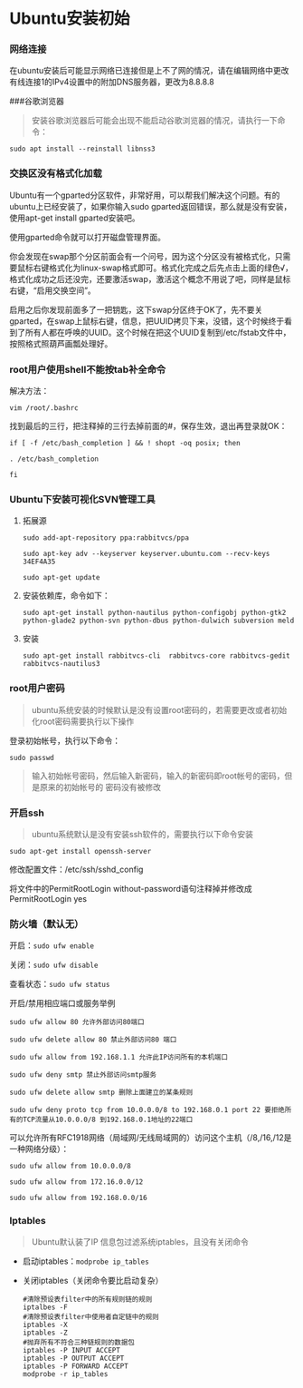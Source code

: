 # Ubuntu安装初始

### 网络连接

在ubuntu安装后可能显示网络已连接但是上不了网的情况，请在编辑网络中更改有线连接1的IPv4设置中的附加DNS服务器，更改为8.8.8.8

###谷歌浏览器

> 安装谷歌浏览器后可能会出现不能启动谷歌浏览器的情况，请执行一下命令：

```shell
sudo apt install --reinstall libnss3
```
### 交换区没有格式化加载

Ubuntu有一个gparted分区软件，非常好用，可以帮我们解决这个问题。有的ubuntu上已经安装了，如果你输入sudo gparted返回错误，那么就是没有安装，使用apt-get install gparted安装吧。

使用gparted命令就可以打开磁盘管理界面。

你会发现在swap那个分区前面会有一个问号，因为这个分区没有被格式化，只需要鼠标右键格式化为linux-swap格式即可。格式化完成之后先点击上面的绿色√，格式化成功之后还没完，还要激活swap，激活这个概念不用说了吧，同样是鼠标右键，“启用交换空间”。

启用之后你发现前面多了一把钥匙，这下swap分区终于OK了，先不要关gparted，在swap上鼠标右键，信息，把UUID拷贝下来，没错，这个时候终于看到了所有人都在呼唤的UUID。这个时候在把这个UUID复制到/etc/fstab文件中，按照格式照葫芦画瓢处理好。

### root用户使用shell不能按tab补全命令

解决方法：

```shell
vim /root/.bashrc
```

找到最后的三行，把注释掉的三行去掉前面的#，保存生效，退出再登录就OK：

```shell
if [ -f /etc/bash_completion ] && ! shopt -oq posix; then

. /etc/bash_completion

fi
```
### Ubuntu下安装可视化SVN管理工具

1. 拓展源

   ```shell
   sudo add-apt-repository ppa:rabbitvcs/ppa

   sudo apt-key adv --keyserver keyserver.ubuntu.com --recv-keys 34EF4A35

   sudo apt-get update
   ```

2. 安装依赖库，命令如下：

   ```shell
   sudo apt-get install python-nautilus python-configobj python-gtk2 python-glade2 python-svn python-dbus python-dulwich subversion meld
   ```

3. 安装

   ```shell
   sudo apt-get install rabbitvcs-cli  rabbitvcs-core rabbitvcs-gedit rabbitvcs-nautilus3
   ```

### root用户密码

> ubuntu系统安装的时候默认是没有设置root密码的，若需要更改或者初始化root密码需要执行以下操作

登录初始帐号，执行以下命令：

```shell
sudo passwd
```

> 输入初始帐号密码，然后输入新密码，输入的新密码即root帐号的密码，但是原来的初始帐号的	密码没有被修改

### 开启ssh

> ubuntu系统默认是没有安装ssh软件的，需要执行以下命令安装

```shell
sudo apt-get install openssh-server
```

修改配置文件：/etc/ssh/sshd_config

将文件中的PermitRootLogin without-password语句注释掉并修改成PermitRootLogin yes

### 防火墙（默认无）

开启：`sudo ufw enable`

关闭：`sudo ufw disable`

查看状态：`sudo ufw status`

开启/禁用相应端口或服务举例

```shell
sudo ufw allow 80 允许外部访问80端口

sudo ufw delete allow 80 禁止外部访问80 端口

sudo ufw allow from 192.168.1.1 允许此IP访问所有的本机端口

sudo ufw deny smtp 禁止外部访问smtp服务

sudo ufw delete allow smtp 删除上面建立的某条规则

sudo ufw deny proto tcp from 10.0.0.0/8 to 192.168.0.1 port 22 要拒绝所有的TCP流量从10.0.0.0/8 到192.168.0.1地址的22端口
```

 可以允许所有RFC1918网络（局域网/无线局域网的）访问这个主机（/8,/16,/12是一种网络分级）：

`sudo ufw allow from 10.0.0.0/8`

`sudo ufw allow from 172.16.0.0/12`

`sudo ufw allow from 192.168.0.0/16`

### Iptables

> Ubuntu默认装了IP 信息包过滤系统iptables，且没有关闭命令

- 启动iptables：`modprobe ip_tables`

- 关闭iptables（关闭命令要比启动复杂）

  ```shell
  #清除预设表filter中的所有规则链的规则
  iptalbes -F
  #清除预设表filter中使用者自定链中的规则
  iptables -X
  iptables -Z
  #抛弃所有不符合三种链规则的数据包
  iptables -P INPUT ACCEPT
  iptables -P OUTPUT ACCEPT
  iptables -P FORWARD ACCEPT
  modprobe -r ip_tables
  ```
